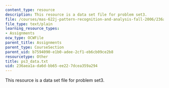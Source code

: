 ```yaml
---
content_type: resource
description: This resource is a data set file for problem set3.
file: /courses/mas-622j-pattern-recognition-and-analysis-fall-2006/236aea1ada6dbb65ee227dcea359a294_ps3_data.txt
file_type: text/plain
learning_resource_types:
- Assignments
ocw_type: OCWFile
parent_title: Assignments
parent_type: CourseSection
parent_uid: b7594090-e1b0-adee-2cf1-eb6cb09ce2b8
resourcetype: Other
title: ps3_data.txt
uid: 236aea1a-da6d-bb65-ee22-7dcea359a294
---
```

This resource is a data set file for problem set3.

